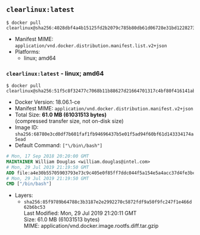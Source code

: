 ## `clearlinux:latest`

```console
$ docker pull clearlinux@sha256:4028dbf4a4b15125fd2b2079c785b80db61d06728e31bd1228273efdb42b037d
```

-	Manifest MIME: `application/vnd.docker.distribution.manifest.list.v2+json`
-	Platforms:
	-	linux; amd64

### `clearlinux:latest` - linux; amd64

```console
$ docker pull clearlinux@sha256:51f5c8f32477c7068b11b88627d21664701317c4bf80f416141ab30d26e86c9d
```

-	Docker Version: 18.06.1-ce
-	Manifest MIME: `application/vnd.docker.distribution.manifest.v2+json`
-	Total Size: **61.0 MB (61031513 bytes)**  
	(compressed transfer size, not on-disk size)
-	Image ID: `sha256:68780e3cd0df7b601faf1fb94696437b5e01f5ad94f60bf61d143334174a5ead`
-	Default Command: `["\/bin\/bash"]`

```dockerfile
# Mon, 17 Sep 2018 20:20:00 GMT
MAINTAINER William Douglas <william.douglas@intel.com>
# Mon, 29 Jul 2019 21:19:50 GMT
ADD file:a4e30b55705903793e73c9c405e0f85ff7ddc044f5a154e5a4acc37d4fe3bc9a in / 
# Mon, 29 Jul 2019 21:19:50 GMT
CMD ["/bin/bash"]
```

-	Layers:
	-	`sha256:85f9789b64788c3b3187e2e2992270c5872fdf9a50f9fc247f1e466d62b6bc53`  
		Last Modified: Mon, 29 Jul 2019 21:20:11 GMT  
		Size: 61.0 MB (61031513 bytes)  
		MIME: application/vnd.docker.image.rootfs.diff.tar.gzip
